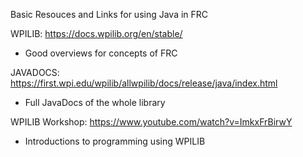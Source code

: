 

Basic Resouces and Links for using Java in FRC

WPILIB: https://docs.wpilib.org/en/stable/
- Good overviews for concepts of FRC

JAVADOCS: https://first.wpi.edu/wpilib/allwpilib/docs/release/java/index.html
- Full JavaDocs of the whole library

WPILIB Workshop: https://www.youtube.com/watch?v=ImkxFrBirwY
- Introductions to programming using WPILIB


